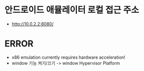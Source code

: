 # 안드로이드 애뮬레이터 로컬 접근 주소
 - http://10.0.2.2:8080/  


# ERROR
- x86 emulation currently requires hardware acceleration!
- window 기능 켜기/끄기 -> window Hypervisor Platform
